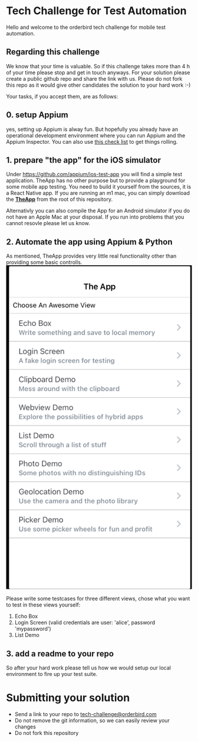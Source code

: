 # Tech Challenge for Test Automation

Hello and welcome to the orderbird tech challenge for mobile test automation. 


## Regarding this challenge
We know that your time is valuable. So if this challenge takes more than 4 h of your time please stop and get in touch anyways. For your solution please create a public github repo and share the link with us. Please do not fork this repo as it would give other candidates the solution to your hard work :-)


Your tasks, if you accept them, are as follows:

## 0. setup Appium
yes, setting up Appium is alway fun. But hopefully you already have an operational development environment where you can run Appium and the Appium Inspector. You can also use [this check list](https://github.com/orderbird/coding-challenge-test-automation/blob/main/Appium-iOS-setup.md) to get things rolling.

## 1. prepare "the app" for the iOS simulator
Under https://github.com/appium/ios-test-app you will find a simple test application. TheApp has no other purpose but to provide a playground for some mobile app testing. You need to build it yourself from the sources, it is a React Native app. If you are running an m1 mac, you can simply download the **[TheApp](https://github.com/orderbird/coding-challenge-test-automation/blob/main/TheApp_m1_simulator.zip)** from the root of this repository. 

Alternativly you can also compile the App for an Android simulator if you do not have an Apple Mac at your disposal. If you run into problems that you cannot resovle please let us know.

## 2. Automate the app using Appium & Python

As mentioned, TheApp provides very little real functionality other than providing some basic controlls. 
![](https://github.com/orderbird/coding-challenge-test-automation/blob/main/TheApp-Startscreen.png)

Please write some testcases for three different views, chose what you want to test in these views yourself:

1. Echo Box 
2. Login Screen (valid credentials are user: 'alice', password 'mypassword')
3. List Demo 

## 3. add a readme to your repo
So after your hard work please tell us how we would setup our local environment to fire up your test suite.

# Submitting your solution
* Send a link to your repo to tech-challenge@orderbird.com
* Do not remove the git information, so we can easily review your changes
* Do not fork this repository
